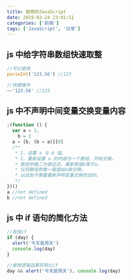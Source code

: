 ```yaml
---
title: 聪明的JavaScript
date: 2019-03-24 23:01:51
categories: ['前端']
tags: ['JavaScript', '日常']
---
```

## js 中给字符串数组快速取整

```javascript
//可以使用
parseInt('123.56') //123

//快捷操作
~~'123.56' //123
```

<!-- more -->

## js 中不声明中间变量交换变量内容

```javascript
;(function () {
  var a = 1,
    b = 2
  a = [b, (b = a)][0]
  /**
   * 1、设置 a 与 b 值。
   * 2、重新设置 a 的内容为一个数组，开始交换。
   * 数组参数二为表达式，重新赋值b等于a。
   * 仅将数组参数一赋值给a做交换。
   * 以达到不需要重新声明变量交换的目的。
   */
})()
a //not defined
b //not defined
```

## js 中 if 语句的简化方法

```javascript
//常规if
if (day) {
  alert('今天是周天')
  console.log(day)
}

//使用逻辑运算符简化if
day && alert('今天是周天'), console.log(day)
```
